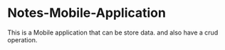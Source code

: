 # Notes-Mobile-Application
This is a Mobile application that can be store data. and also have a crud operation.
